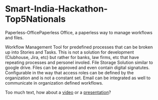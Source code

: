 # Smart-India-Hackathon-Top5Nationals
Paperless-OfficePaperless Office, a paperless way to manage workflows and files.

Workflow Management Tool for predefined processes that can be broken up into Stories and Tasks. This is not a solution for development (Clubhouse, Jira, etc) but rather for banks, law firms, etc that have repeating processes and personel involed.
File Storage Solution similar to google drive. Files can be approved and even contain digital signatutes.
Configurable in the way that access roles can be defined by the organization and is not a constant set. Email can be integrated as well to communicate in organization defined workflows.

Too much text, how about a [video](https://www.youtube.com/watch?v=9Ogxb644Et8&ab_channel=SudarshanSK) or a [presentation](https://docs.google.com/presentation/d/1y4aI-OY7Zfnn1dU6DYW2xA7mxG3qIPz0xUus3oyFmLA/edit#slide=id.g7c5a5ae2f5_0_214)? 

